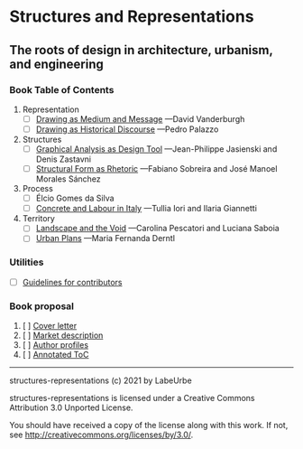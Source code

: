 # Structures and Representations

## The roots of design in architecture, urbanism, and engineering

### Book Table of Contents ###

1. Representation
   - [ ] [Drawing as Medium and Message]() —David Vanderburgh
   - [ ] [Drawing as Historical Discourse]() —Pedro Palazzo
2. Structures
   - [ ] [Graphical Analysis as Design Tool]() —Jean-Philippe Jasienski and Denis Zastavni
   - [ ] [Structural Form as Rhetoric]() —Fabiano Sobreira and José Manoel Morales Sánchez
3. Process
   - [ ] Élcio Gomes da Silva
   - [ ] [Concrete and Labour in Italy]() —Tullia Iori and Ilaria Giannetti
4. Territory
   - [ ] [Landscape and the Void]() —Carolina Pescatori and Luciana Saboia
   - [ ] [Urban Plans]() —Maria Fernanda Derntl

### Utilities ###

- [ ] [Guidelines for contributors]()

### Book proposal ###

1. [ ] [Cover letter]()
2. [ ] [Market description]()
3. [ ] [Author profiles]()
4. [ ] [Annotated ToC]()

* * * *

 structures-representations (c) 2021 by LabeUrbe
 
 structures-representations is licensed under a
 Creative Commons Attribution 3.0 Unported License.
 
 You should have received a copy of the license along with this
 work.  If not, see <http://creativecommons.org/licenses/by/3.0/>.
